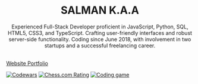 # <center>SALMAN K.A.A</center>

<center>
  Experienced Full-Stack Developer proficient in JavaScript, Python, SQL, 
HTML5, CSS3, and TypeScript. Crafting user-friendly interfaces and robust 
server-side functionality. Coding since June 2018, with involvement in two 
startups and a successful freelancing career. 
</center>

<br/>


[Website Portfolio](https://salman2301.github.io/portfolio/)

[![Codewars](https://img.shields.io/badge/dynamic/json?url=https://www.codewars.com/api/v1/users/salman2301&label=codewars&query=$.honor&color=B1361E&suffix=%20Honor)](https://www.codewars.com/users/salman2301)
[![Chess.com Rating](https://img.shields.io/badge/dynamic/json?url=https://www.chess.com/callback/user/popup/thegamerx23&label=chess.com&query=$.bestRating&color=97bc4b&suffix=%20rating)](https://www.chess.com/member/thegamerx23)
[![Coding game](https://img.shields.io/badge/codingame-level%2011-f2bb13)](https://www.codingame.com/profile/54e05ce96ccf32303fa020721b20f2419899473)

<!-- links -->
[website]: https://salman2301.github.io/
